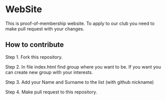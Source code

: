 # WebSite
This is proof-of-membership website. To apply to our club you need to make pull request with your changes.  

## How to contribute

Step 1. Fork this repository.

Step 2. In file index.html find group where you want to be. If you want you can create new group with your interests.

Step 3. Add your Name and Surname to the list (with github nickname) 

Step 4. Make pull request to this repository.

